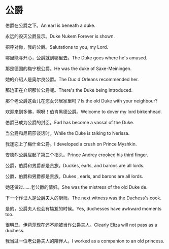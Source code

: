 # 公爵

<p><span class="chinese">伯爵在公爵之下。</span><span class="english">An earl is beneath a duke.</span></p>

<p><span class="chinese">永远的毁灭公爵显示。</span><span class="english">Duke Nukem Forever is shown.</span></p>

<p><span class="chinese">招呼对你，我的公爵。</span><span class="english">Salutations to you, my Lord.</span></p>

<p><span class="chinese">哪里能寻开心，公爵就到哪里去。</span><span class="english">The Duke goes where he's amused.</span></p>

<p><span class="chinese">那是德国的梅宁根公爵。</span><span class="english">He was the duke of Saxe-Meiningen.</span></p>

<p><span class="chinese">她的介绍人是奥尔良公爵。</span><span class="english">The Duc d'Orleans recommended her.</span></p>

<p><span class="chinese">那边正在介绍那位公爵呢。</span><span class="english">There's the Duke being introduced.</span></p>

<p><span class="chinese">那个老公爵这会儿在您女邻居家里吗？</span><span class="english">Is the old Duke with your neighbour?</span></p>

<p><span class="chinese">欢迎来到多佛，啊呀！伯肯黑德公爵。</span><span class="english">Welcome to dover my lord birkenhead.</span></p>

<p><span class="chinese">伯爵已成为公爵的封臣。</span><span class="english">Earl has become a vassal of the Duke.</span></p>

<p><span class="chinese">当公爵和尼莉莎谈话时。</span><span class="english">While the Duke is talking to Nerissa.</span></p>

<p><span class="chinese">我迷恋上了梅什金公爵。</span><span class="english">I developed a crush on Prince Myshkin.</span></p>

<p><span class="chinese">安德烈公爵屈起了第三个指头。</span><span class="english">Prince Andrey crooked his third finger.</span></p>

<p><span class="chinese">公爵，伯爵和男爵都是贵旅。</span><span class="english">Duckes, earls, and barons are all lords.</span></p>

<p><span class="chinese">公爵，伯爵和男爵都是贵族。</span><span class="english">Dukes , earls, and barons are all lords.</span></p>

<p><span class="chinese">她还做过……老公爵的情妇。</span><span class="english">She was the mistress of the old Duke de.</span></p>

<p><span class="chinese">下一个作证人是公爵夫人的厨师。</span><span class="english">The next witness was the Duchess's cook.</span></p>

<p><span class="chinese">是的，公爵夫人也会有尴尬的时候。</span><span class="english">Yes, duchesses have awkward moments too.</span></p>

<p><span class="chinese">很明显，伊莉莎现在还不能被当作公爵夫人。</span><span class="english">Clearly Eliza will not pass as a duchess.</span></p>

<p><span class="chinese">我当过一位老公爵夫人的陪伴人。</span><span class="english">I worked as a companion to an old princess.</span></p>

